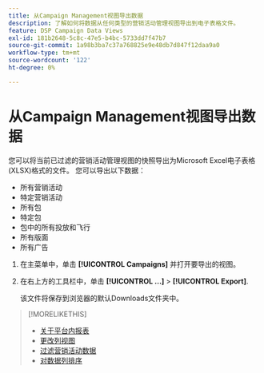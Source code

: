 ```yaml
---
title: 从Campaign Management视图导出数据
description: 了解如何将数据从任何类型的营销活动管理视图导出到电子表格文件。
feature: DSP Campaign Data Views
exl-id: 181b2648-5c8c-47e5-b4bc-5733dd7f47b7
source-git-commit: 1a98b3ba7c37a768825e9e48db7d847f12daa9a0
workflow-type: tm+mt
source-wordcount: '122'
ht-degree: 0%

---
```


# 从Campaign Management视图导出数据

您可以将当前已过滤的营销活动管理视图的快照导出为Microsoft Excel电子表格(XLSX)格式的文件。 您可以导出以下数据：

* 所有营销活动
* 特定营销活动
* 所有包
* 特定包
* 包中的所有投放和飞行
* 所有版面
* 所有广告

1. 在主菜单中，单击 **[!UICONTROL Campaigns]** 并打开要导出的视图。

1. 在右上方的工具栏中，单击  **[!UICONTROL ...]** > **[!UICONTROL Export]**.

   该文件将保存到浏览器的默认Downloads文件夹中。

>[!MORELIKETHIS]
>
>* [关于平台内报表](campaign-reports-about.md)
>* [更改列视图](column-view-change.md)
>* [过滤营销活动数据](campaign-data-filter.md)
>* [对数据列排序](campaign-data-sort.md)

